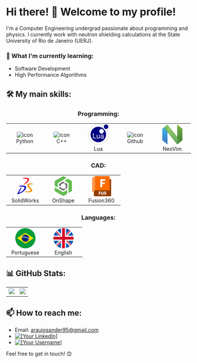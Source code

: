 # Hi there! 👋 Welcome to my profile!

I'm a Computer Engineering undergrad passionate about programming and physics. I currently work with neutron shielding calculations at the State University of Rio de Janeiro (UERJ).

### **🌱 What I'm currently learning:**

* Software Development
* High Performance Algorithms

## **🛠️ My main skills:**

<div align="center">

### Programming:

</div>

<table align="center">
<!-- skill -->
  <tr>
    <td align="center" width="90">
      <img src="https://techstack-generator.vercel.app/python-icon.svg" alt="icon" width="55" height="55" />
      <br>Python
    </td>
    <td align="center" width="90">
      <img src="https://techstack-generator.vercel.app/cpp-icon.svg" alt="icon" width="55" height="55" />
      <br>C++
    </td>
    <td align="center" width="90">
      <img src="./icons/Lua-icon.svg" alt="icon" width="55" height="55" />
      <br>Lua
    </td>
    <td align="center" width="90">
      <img src="https://techstack-generator.vercel.app/github-icon.svg" alt="icon" width="55" height="55" />
      <br>Github
    </td>
    <td align="center" width="90">
      <img src="./icons/Neovim-icon.svg" alt="icon" width="55" height="55" />
      <br>NeoVim
    </td>
    <!--
    <td align="center" width="90">
      <img src="https://techstack-generator.vercel.app/mysql-icon.svg" alt="icon" width="55" height="55" />
      <br>MySQL
    </td>
    -->
  </tr>
</table>

<div align="center">

### CAD:

</div>

<table align="center">
  <tr>
    <td align="center" width="90">
      <img src="./icons/solid-works-icon.png" alt="icon" width="55" height="55" />
      <br>SolidWorks
    </td>
    <td align="center" width="90">
      <img src="./icons/onshape-icon.png" alt="icon" width="55" height="55" />
      <br>OnShape
    </td>
    <td align="center" width="90">
      <img src="./icons/Fusion360-icon.svg" alt="icon" width="55" height="55" />
      <br>Fusion360
    </td>
  </tr>
</table>

<div align="center">

### Languages:

</div>

<table align="center">
  <tr>
    <td align="center" width="90">
      <img src="./icons/brazil-.png" alt="icon" width="55" height="55" />
      <br>Portuguese
    </td>
    <td align="center" width="90">
      <img src="./icons/united-kingdom.png" alt="icon" width="55" height="55" />
      <br>English
    </td>
  </tr>
</table>
  
## **📊 GitHub Stats:**

<table align="center">
  <tr>
    <td>
      <a href="https://github.com/ogcelio">
        <img height="180em" src="https://github-readme-stats.vercel.app/api?username=ogcelio&show_icons=true&theme=radical&include_all_commits=true&count_private=true"/>
      </a>
    </td>
    <td>
      <a href="https://github.com/ogcelio">
        <img height="180em" src="https://github-readme-stats.vercel.app/api/top-langs/?username=ogcelio&layout=compact&langs_count=6&theme=radical"/>
      </a>
    </td>
  </tr>
</table>

## **📫 How to reach me:**

* Email: araujosander95@gmail.com
* [![[Your LinkedIn]](https://img.shields.io/badge/LinkedIn-[HexColor]?style=for-the-badge&logo=linkedin&logoColor=white)](https://www.linkedin.com/in/joaocelio)
* [![[Your Username]](https://img.shields.io/badge/GitHub-[HexColor]?style=for-the-badge&logo=github&logoColor=white)](https://github.com/ogcelio)

Feel free to get in touch! 😊

